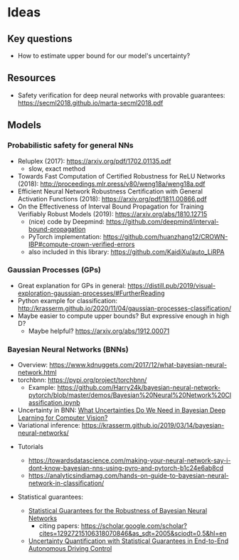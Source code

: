 # Ideas

## Key questions

- How to estimate upper bound for our model's uncertainty?

## Resources

*  Safety verification for deep neural networks with provable guarantees: https://secml2018.github.io/marta-secml2018.pdf

## Models

### Probabilistic safety for general NNs

* Reluplex (2017): https://arxiv.org/pdf/1702.01135.pdf
  * slow, exact method
* Towards Fast Computation of Certified Robustness for ReLU Networks (2018): http://proceedings.mlr.press/v80/weng18a/weng18a.pdf
* Efficient Neural Network Robustness Certification with General Activation Functions (2018): https://arxiv.org/pdf/1811.00866.pdf
* On the Effectiveness of Interval Bound Propagation for Training Verifiably Robust Models (2019): https://arxiv.org/abs/1810.12715
  * (nice) code by Deepmind: https://github.com/deepmind/interval-bound-propagation
  * PyTorch implementation: https://github.com/huanzhang12/CROWN-IBP#compute-crown-verified-errors
  * also included in this library: https://github.com/KaidiXu/auto_LiRPA

### Gaussian Processes (GPs)

* Great explanation for GPs in general: https://distill.pub/2019/visual-exploration-gaussian-processes/#FurtherReading
* Python example for classification: http://krasserm.github.io/2020/11/04/gaussian-processes-classification/
* Maybe easier to compute upper bounds? But expressive enough in high D?
    * Maybe helpful? https://arxiv.org/abs/1912.00071


### Bayesian Neural Networks (BNNs)

- Overview: https://www.kdnuggets.com/2017/12/what-bayesian-neural-network.html
- torchbnn: https://pypi.org/project/torchbnn/
  - Example: https://github.com/Harry24k/bayesian-neural-network-pytorch/blob/master/demos/Bayesian%20Neural%20Network%20Classification.ipynb
- Uncertainty in BNN: [What Uncertainties Do We Need in Bayesian Deep Learning for Computer Vision?](https://arxiv.org/abs/1703.04977)
- Variational inference: https://krasserm.github.io/2019/03/14/bayesian-neural-networks/ 



* Tutorials
  * https://towardsdatascience.com/making-your-neural-network-say-i-dont-know-bayesian-nns-using-pyro-and-pytorch-b1c24e6ab8cd
  * https://analyticsindiamag.com/hands-on-guide-to-bayesian-neural-network-in-classification/

* Statistical guarantees:
	* [Statistical Guarantees for the Robustness of Bayesian Neural Networks](https://arxiv.org/abs/1903.01980)
		* citing papers: https://scholar.google.com/scholar?cites=12927215106318070846&as_sdt=2005&sciodt=0,5&hl=en
	* [Uncertainty Quantification with Statistical Guarantees in End-to-End Autonomous Driving Control](https://ieeexplore.ieee.org/abstract/document/9196844?casa_token=yi_N16OwFSAAAAAA:tTle5B_cSIjaF9PbITlfYJJZDh1LeqRllXRjz7LPlrNVV8uQWSqHzT7_xOxEiD4mHJOD_tHGIDyKLA)